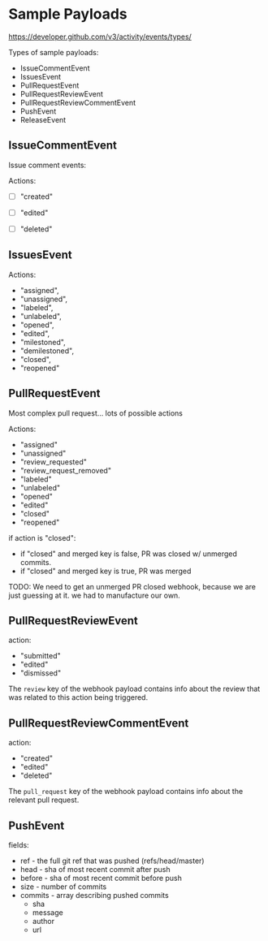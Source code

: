 # Sample Payloads

<https://developer.github.com/v3/activity/events/types/>

Types of sample payloads:

* IssueCommentEvent 
* IssuesEvent 
* PullRequestEvent 
* PullRequestReviewEvent 
* PullRequestReviewCommentEvent 
* PushEvent
* ReleaseEvent

## IssueCommentEvent

Issue comment events:

Actions:

- [ ] "created"
- [ ] "edited"
- [ ] "deleted"


## IssuesEvent

Actions:

* "assigned", 
* "unassigned", 
* "labeled", 
* "unlabeled", 
* "opened", 
* "edited", 
* "milestoned", 
* "demilestoned", 
* "closed", 
* "reopened"


## PullRequestEvent

Most complex pull request... lots of possible actions

Actions:

* "assigned"
* "unassigned"
* "review_requested"
* "review_request_removed"
* "labeled"
* "unlabeled"
* "opened"
* "edited"
* "closed"
* "reopened"

if action is "closed":

* if "closed" and merged key is false, 
  PR was closed w/ unmerged commits.
* if "closed" and merged key is true,
  PR was merged


TODO: We need to get an unmerged PR closed
webhook, because we are just guessing at it.
we had to manufacture our own.


## PullRequestReviewEvent

action:

* "submitted"
* "edited"
* "dismissed"

The `review` key of the webhook payload
contains info about the review that was
related to this action being triggered.


## PullRequestReviewCommentEvent 

action:

* "created"
* "edited"
* "deleted"

The `pull_request` key of the webhook payload
contains info about the relevant pull request.


## PushEvent

fields:

* ref - the full git ref that was pushed (refs/head/master)
* head - sha of most recent commit after push
* before - sha of most recent commit before push
* size - number of commits
* commits - array describing pushed commits
    * sha
    * message
    * author
    * url 


